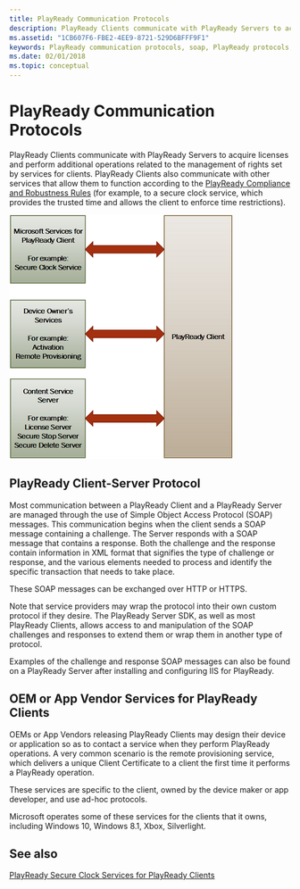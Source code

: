 ```yaml
---
title: PlayReady Communication Protocols
description: PlayReady Clients communicate with PlayReady Servers to acquire licenses and perform additional operations related to the management of rights set by services for Clients.
ms.assetid: "1CB607F6-FBE2-4EE9-8721-529D6BFFF9F1"
keywords: PlayReady communication protocols, soap, PlayReady protocols, PlayReady communication
ms.date: 02/01/2018
ms.topic: conceptual
---
```


# PlayReady Communication Protocols

PlayReady Clients communicate with PlayReady Servers to acquire licenses and perform additional operations related to the management of rights set by services for clients. PlayReady Clients also communicate with other services that allow them to function according to the [PlayReady Compliance and Robustness Rules](https://www.microsoft.com/playready/licensing/compliance/) (for example, to a secure clock service, which provides the trusted time and allows the client to enforce time restrictions).

![PlayReady Communication Protocols](../images/comm_protocol.png)

## PlayReady Client-Server Protocol


Most communication between a PlayReady Client and a PlayReady Server are managed through the use of Simple Object Access Protocol (SOAP) messages. This communication begins when the client sends a SOAP message containing a challenge. The Server responds with a SOAP message that contains a response. Both the challenge and the response contain information in XML format that signifies the type of challenge or response, and the various elements needed to process and identify the specific transaction that needs to take place.

These SOAP messages can be exchanged over HTTP or HTTPS.

Note that service providers may wrap the protocol into their own custom protocol if they desire. The PlayReady Server SDK, as well as most PlayReady Clients, allows access to and manipulation of the SOAP challenges and responses to extend them or wrap them in another type of protocol.

Examples of the challenge and response SOAP messages can also be found on a PlayReady Server after installing and configuring IIS for PlayReady.

## OEM or App Vendor Services for PlayReady Clients


OEMs or App Vendors releasing PlayReady Clients may design their device or application so as to contact a service when they perform PlayReady operations. A very common scenario is the remote provisioning service, which delivers a unique Client Certificate to a client the first time it performs a PlayReady operation.

These services are specific to the client, owned by the device maker or app developer, and use ad-hoc protocols.

Microsoft operates some of these services for the clients that it owns, including Windows 10, Windows 8.1, Xbox, Silverlight.


## See also

[PlayReady Secure Clock Services for PlayReady Clients](secure-clock-services.md)
